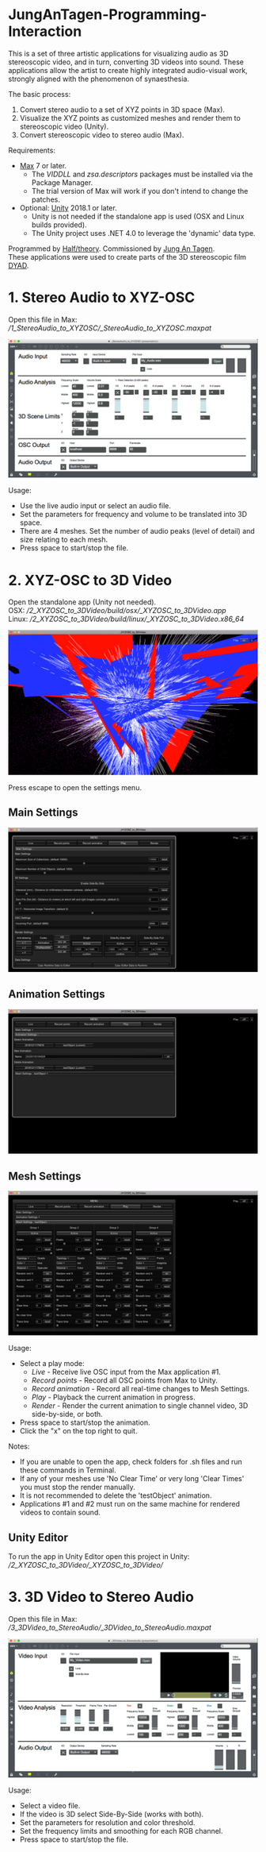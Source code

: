 # JungAnTagen-Programming-Interaction

This is a set of three artistic applications for visualizing audio as 3D stereoscopic video, and in turn, converting 3D videos into sound. These applications allow the artist to create highly integrated audio-visual work, strongly aligned with the phenomenon of synaesthesia.

The basic process:
1. Convert stereo audio to a set of XYZ points in 3D space (Max).
2. Visualize the XYZ points as customized meshes and render them to stereoscopic video (Unity).
3. Convert stereoscopic video to stereo audio (Max).

Requirements:
- [Max](https://cycling74.com/) 7 or later.
  - The *VIDDLL* and *zsa.descriptors* packages must be installed via the Package Manager.
  - The trial version of Max will work if you don't intend to change the patches.
- Optional: [Unity](https://unity.com/) 2018.1 or later.
  - Unity is not needed if the standalone app is used (OSX and Linux builds provided).
  - The Unity project uses .NET 4.0 to leverage the 'dynamic' data type.

Programmed by [Half/theory](http://halftheory.com/). Commissioned by [Jung An Tagen](https://jungantagen.bandcamp.com/).\
These applications were used to create parts of the 3D stereoscopic film [DYAD](http://www.sixpackfilm.com/en/catalogue/show/2553).

# 1. Stereo Audio to XYZ-OSC

Open this file in Max: */1_StereoAudio_to_XYZOSC/_StereoAudio_to_XYZOSC.maxpat*

![1_StereoAudio_to_XYZOSC](1_StereoAudio_to_XYZOSC/screenshot.png?raw=true)

Usage:
- Use the live audio input or select an audio file.
- Set the parameters for frequency and volume to be translated into 3D space.
- There are 4 meshes. Set the number of audio peaks (level of detail) and size relating to each mesh.
- Press space to start/stop the file.

# 2. XYZ-OSC to 3D Video

Open the standalone app (Unity not needed).\
OSX: */2_XYZOSC_to_3DVideo/build/osx/_XYZOSC_to_3DVideo.app*\
Linux: */2_XYZOSC_to_3DVideo/build/linux/_XYZOSC_to_3DVideo.x86_64*

![2_XYZOSC_to_3DVideo](2_XYZOSC_to_3DVideo/screenshot.png?raw=true)

Press escape to open the settings menu.

## Main Settings
![Main Settings](2_XYZOSC_to_3DVideo/screenshot_menu1.png?raw=true)
## Animation Settings
![Animation Settings](2_XYZOSC_to_3DVideo/screenshot_menu2.png?raw=true)
## Mesh Settings
![Mesh Settings](2_XYZOSC_to_3DVideo/screenshot_menu3.png?raw=true)

Usage:
- Select a play mode:
  - *Live* - Receive live OSC input from the Max application #1.
  - *Record points* - Record all OSC points from Max to Unity.
  - *Record animation* - Record all real-time changes to Mesh Settings.
  - *Play* - Playback the current animation in progress.
  - *Render* - Render the current animation to single channel video, 3D side-by-side, or both.
- Press space to start/stop the animation.
- Click the "x" on the top right to quit.

Notes:
- If you are unable to open the app, check folders for .sh files and run these commands in Terminal.
- If any of your meshes use 'No Clear Time' or very long 'Clear Times' you must stop the render manually.
- It is not recommended to delete the 'testObject' animation.
- Applications #1 and #2 must run on the same machine for rendered videos to contain sound.

## Unity Editor
To run the app in Unity Editor open this project in Unity: */2_XYZOSC_to_3DVideo/_XYZOSC_to_3DVideo/*

# 3. 3D Video to Stereo Audio

Open this file in Max: */3_3DVideo_to_StereoAudio/_3DVideo_to_StereoAudio.maxpat*

![3_3DVideo_to_StereoAudio](3_3DVideo_to_StereoAudio/screenshot.png?raw=true)

Usage:
- Select a video file.
- If the video is 3D select Side-By-Side (works with both).
- Set the parameters for resolution and color threshold.
- Set the frequency limits and smoothing for each RGB channel.
- Press space to start/stop the file.
